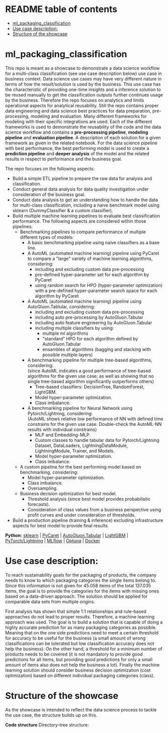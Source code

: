 # README table of contents
- [ml_packaging_classification](#ml-packaging-classification)
- [Use case description:](#use-case-description-)
- [Structure of the showcase](#structure-of-the-showcase)


# ml_packaging_classification
This repo is meant as a showcase to demonstrate a data science workflow for a multi-class classification (see use case description below) use case in business context. Data science use cases may have very different nature in terms of how the result/solution is used by the business. This use case has the characteristic of providing one-time insights and a inference solution to be reused manually to get the classification outputs further continues usage by the business. Therefore the repo focuses on analytics and limits operational aspects for analytical reusability. Still the repo contains proper data engineering and data science best practices for data preparation, pre-processing, modeling and evaluation. Many different frameworks for modeling with their specific integrations are used. Each of the different frameworks is used to demonstrate the reusability of the code and the data science workflow and contains a **pre-processing pipeline**, **modeling pipeline** and **evaluation pipeline**. A description of each solution for a given framework as given in the related notebook. For the data science pipeline with best performance, the best performing model is used to create a **prediction pipeline** and **deeper analysis** of the model and the related results in respect to performance and the business goal.


The repo focuses on the following aspects:
- Build a simple ETL pipeline to prepare the raw data for analysis and classification.
- Conduct general data analysis for data quality investigation under consideration of the business goal.
- Conduct data analysis to get an understanding how to handle the data for multi-class classification, including a naive benchmark model using sklearn (DummyClassifier & a custom classifier).
- Build multiple machine learning pipelines to evaluate best classification performance. The following aspects are considered within those pipelines:
  - Benchmarking pipelines to compare performance of multiple different types of models:
    - A basic benchmarking pipeline using naive classifiers as a base line.
    - A AutoML (automated machine learning) pipeline using PyCaret to compare a "large" variety of machine learning algorithms, considering:
      - including and excluding custom data pre-processing
      - pre-defined hyper-parameter set for each algorithm by PyCaret
      - using random search for HPO (hyper-parameter optimization) with a pre-defined hyper-parameter search space for each algorithm by PyCaret
    - A AutoML (automated machine learning) pipeline using AutoGluon.Tablular, considering:
      - including and excluding custom data pre-processing
      - including auto pre-processing by AutoGluon.Tabular
      - including auto feature engineering by AutoGluon.Tabular
      - including multiple classifiers by using:
        - multiple ml algorithms
        - "standard" HPO for each algorithm defined by AutoGluon.Tabular
        - ensambles of algorithms (bagging and stacking with possible multiple layers)
    - A benchmarking pipeline for multiple tree-based algorithms, considering:  
    (since AutoML indicates a good performance of tree-based algorithms for the given use case; as well as showing that no single tree-based algorithm significantly outperforms others)
      - Tree-based classifiers: DecisionTree, RandomForest, LightGBM.
      - Model hyper-parameter optimization.
      - Class imbalance.
    - A benchmarking pipeline for Neural Network using Pytorch/Lightning, considering:  
    (AutoML shows relative low performance of NN with defined time constrains for the given use case. Double-check the AutoML-NN results with individual constrains)
      - MLP and Embedding-MLP.
      - Custom classes to handle tabular data for Pytorch/Lightning Dataset, DataLoaders, LightningDataModule, LightningModule, Trainer, and Models.
      - Model hyper-parameter optimization.
      - Class imbalance.
  - A custom pipeline for the best performing model based on benchmarking, considering:
    - Model hyper-parameter optimization.
    - Class imbalance.
    - Oversampling.
  - Business decision optimization for best model.
    - Threshold analysis (since best model provides probabilistic forecasts).
    - Consideration of class values from a business perspective using profit curves and under consideration of thresholds.
- Build a production pipeline (training & inference) excluding infrastructure aspects for best model to provide final results.

**Python:** [sklearn](https://scikit-learn.org/stable/) | [PyCaret](https://pycaret.gitbook.io/docs) | [AutoGluon.Tabular](https://auto.gluon.ai/stable/tutorials/tabular/index.html) | [LightGBM](https://lightgbm.readthedocs.io/en/stable/) | [PyTorch/Lightning](https://lightning.ai/pytorch-lightning) | [MLflow](https://mlflow.org/) | [Optuna](https://optuna.org/) | [Docker](https://www.docker.com/)

# Use case description:
To reach sustainability goals for the packaging of products, the company needs to know to which packaging categories the single items belong to. Since this information is not given for 45.058 items of the total 137.035 items, the goal is to provide the categories for the items with missing ones based on a data-driven approach. The solution should be applied for comparable data sets from multiple origins.

First analysis has shown that simple 1:1 relationships and rule-based approaches do not lead to proper results. Therefore, a machine learning approach was used. The goal is to build a solution that is capable of doing a highly accurate prediction for as many packaging categories as possible. Meaning that on the one side predictions need to meet a certain threshold for accuracy to be useful for the business (a small amount of wrong classifications can be tolerated but low classification accuracy does not help the business). On the other hand, a threshold for a minimum number of products needs to be covered (it is not mandatory to provide good predictions for all items, but providing good predictions for only a small amount of items also does not help the business a lot). Finally the machine learning solution should consider business decision optimization (cost optimization) based on different individual packaging categories (class).


# Structure of the showcase
As the showcase is intended to reflect the data science process to tackle the use case, the structure builds up on this.

**Code structure**
Directory-tree structure: